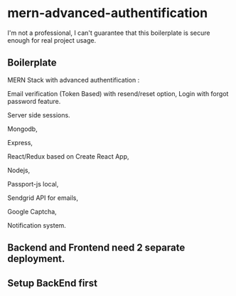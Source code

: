 # mern-advanced-authentification

I'm not a professional, I can't guarantee that this boilerplate is secure enough for real project usage.

## Boilerplate 

MERN Stack with advanced authentification :

Email verification (Token Based) with resend/reset option, Login with forgot password feature.

Server side sessions.

Mongodb, 

Express,

React/Redux based on Create React App,

Nodejs,

Passport-js local,

Sendgrid API for emails,

Google Captcha,

Notification system.


## Backend and Frontend need 2 separate deployment. 

## Setup BackEnd first
